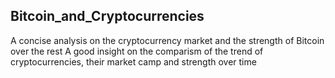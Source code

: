 ## Bitcoin_and_Cryptocurrencies
A concise analysis on the cryptocurrency market and the strength of Bitcoin over the rest
A good insight on the comparism of the trend of cryptocurrencies, their market camp and strength over time

